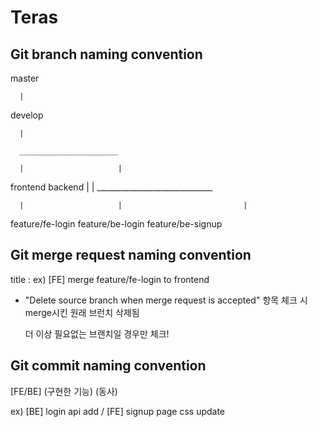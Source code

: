 # Teras

## Git branch naming convention

   master

      |

   develop

      |

      ______________________

      |                     |

   frontend              backend
      |                     |
                            _____________________________

      |                     |                           |

feature/fe-login      feature/be-login           feature/be-signup


## Git merge request naming convention

title : ex) [FE] merge feature/fe-login to frontend

* "Delete source branch when merge request is accepted" 항목 체크 시 merge시킨 원래 브런치 삭제됨

    더 이상 필요없는 브랜치일 경우만 체크!

## Git commit naming convention

[FE/BE] (구현한 기능) (동사)

ex) [BE] login api add / [FE] signup page css update
